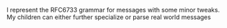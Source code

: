 I represent the RFC6733 grammar for messages with some minor tweaks.  My children can either further specialize or parse real world messages